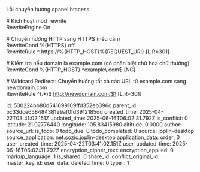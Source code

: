 Lỗi chuyển hướng cpanel htacess

\# Kích hoạt mod_rewrite  
RewriteEngine On

\# Chuyển hướng HTTP sang HTTPS (nếu cần)  
RewriteCond %{HTTPS} off  
RewriteRule ^ https://%{HTTP_HOST}%{REQUEST_URI} \[L,R=301\]

\# Kiểm tra nếu domain là example.com (có phân biệt chữ hoa chữ thường)  
RewriteCond %{HTTP_HOST} ^example\\.com$ \[NC\]

\# Wildcard Redirect: Chuyển hướng tất cả các URL từ example.com sang newdomain.com  
RewriteRule ^(.\*)$ http://newdomain.com/$1 \[L,R=301\]

id: 530224bb80d541699109ffd352eb396c
parent_id: bc33dce65848438199af0fd3912185dd
created_time: 2025-04-22T03:41:02.151Z
updated_time: 2025-06-16T06:02:31.792Z
is_conflict: 0
latitude: 21.02776440
longitude: 105.83415980
altitude: 0.0000
author: 
source_url: 
is_todo: 0
todo_due: 0
todo_completed: 0
source: joplin-desktop
source_application: net.cozic.joplin-desktop
application_data: 
order: 0
user_created_time: 2025-04-22T03:41:02.151Z
user_updated_time: 2025-06-16T06:02:31.792Z
encryption_cipher_text: 
encryption_applied: 0
markup_language: 1
is_shared: 0
share_id: 
conflict_original_id: 
master_key_id: 
user_data: 
deleted_time: 0
type_: 1